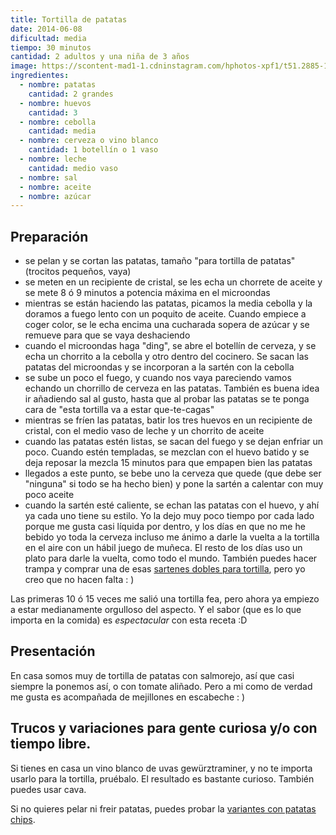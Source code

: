 ```yaml
---
title: Tortilla de patatas
date: 2014-06-08
dificultad: media
tiempo: 30 minutos
cantidad: 2 adultos y una niña de 3 años
image: https://scontent-mad1-1.cdninstagram.com/hphotos-xpf1/t51.2885-15/e15/10525487_569853133117406_711005057_n.jpg
ingredientes:
  - nombre: patatas
    cantidad: 2 grandes
  - nombre: huevos
    cantidad: 3
  - nombre: cebolla
    cantidad: media
  - nombre: cerveza o vino blanco
    cantidad: 1 botellín o 1 vaso
  - nombre: leche
    cantidad: medio vaso
  - nombre: sal
  - nombre: aceite
  - nombre: azúcar
---
```


## Preparación

- se pelan y se cortan las patatas, tamaño "para tortilla de patatas" (trocitos pequeños, vaya)
- se meten en un recipiente de cristal, se les echa un chorrete de aceite y se mete 8 ó 9 minutos a potencia máxima en el microondas
- mientras se están haciendo las patatas, picamos la media cebolla y la doramos a fuego lento con un poquito de aceite. Cuando empiece a coger color, se le echa encima una cucharada sopera de azúcar y se remueve para que se vaya deshaciendo
- cuando el microondas haga "ding", se abre el botellín de cerveza, y se echa un chorrito a la cebolla y otro dentro del cocinero. Se sacan las patatas del microondas y se incorporan a la sartén con la cebolla
- se sube un poco el fuego, y cuando nos vaya pareciendo vamos echando un chorrillo de cerveza en las patatas. También es buena idea ir añadiendo sal al gusto, hasta que al probar las patatas se te ponga cara de "esta tortilla va a estar que-te-cagas"
- mientras se fríen las patatas, batir los tres huevos en un recipiente de cristal, con el medio vaso de leche y un chorrito de aceite
- cuando las patatas estén listas, se sacan del fuego y se dejan enfriar un poco. Cuando estén templadas, se mezclan con el huevo batido y se deja reposar la mezcla 15 minutos para que empapen bien las patatas
- llegados a este punto, se bebe uno la cerveza que quede (que debe ser "ninguna" si todo se ha hecho bien) y pone la sartén a calentar con muy poco aceite
- cuando la sartén esté caliente, se echan las patatas con el huevo, y ahí ya cada uno tiene su estilo. Yo la dejo muy poco tiempo por cada lado porque me gusta casi líquida por dentro, y los días en que no me he bebido yo toda la cerveza incluso me ánimo a darle la vuelta a la tortilla en el aire con un hábil juego de muñeca. El resto de los días uso un plato para darle la vuelta, como todo el mundo. También puedes hacer trampa y comprar una de esas [sartenes dobles para tortilla](ttp://www.amazon.es/gp/product/B0056Y3ZCU/ref=as_li_ss_tl?ie=UTF8&camp=3626&creative=24822&creativeASIN=B0056Y3ZCU&linkCode=as2&tag=sofanara-21), pero yo creo que no hacen falta : )

Las primeras 10 ó 15 veces me salió una tortilla fea, pero ahora ya empiezo a estar medianamente orgulloso del aspecto. Y el sabor (que es lo que importa en la comida) es *espectacular* con esta receta :D

## Presentación

En casa somos muy de tortilla de patatas con salmorejo, así que casi siempre la ponemos así, o con tomate aliñado. Pero a mi como de verdad me gusta es acompañada de mejillones en escabeche : )

## Trucos y variaciones para gente curiosa y/o con tiempo libre.

Si tienes en casa un vino blanco de uvas gewürztraminer, y no te importa usarlo para la tortilla, pruébalo. El resultado es bastante curioso. También puedes usar cava.

Si no quieres pelar ni freir patatas, puedes probar la [variantes con patatas chips](http://www.pequerecetas.com/receta/tortilla-patatas-chips/).
